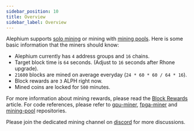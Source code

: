 ```yaml
---
sidebar_position: 10
title: Overview
sidebar_label: Overview
---
```


Alephium supports [solo mining](/mining/solo-mining-guide) or mining
with [mining pools](/mining/pool-mining-guide). Here is some basic
information that the miners should know:

- Alephium currently has `4` address groups and `16` chains.
- Target block time is `64` seconds. (Adjust to `16` seconds after Rhone
  upgrade).
- `21600` blocks are mined on average everyday (`24 * 60 * 60 / 64 * 16`).
- Block rewards are `3` ALPH right now.
- Mined coins are locked for `500` minutes.

For more information about mining rewards, please read the [Block
Rewards](https://medium.com/@alephium/alephium-block-rewards-72d9fb9fde33)
article. For code references, please refer to
[gpu-miner](https://github.com/alephium/gpu-miner),
[fpga-miner](https://github.com/alephium/fpga-miner) and
[mining-pool](https://github.com/alephium/mining-pool) repositories.

Please join the dedicated mining channel on [discord](https://alephium.org/discord) for
more discussions.
